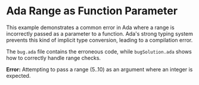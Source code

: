 # Ada Range as Function Parameter

This example demonstrates a common error in Ada where a range is incorrectly passed as a parameter to a function.  Ada's strong typing system prevents this kind of implicit type conversion, leading to a compilation error.

The `bug.ada` file contains the erroneous code, while `bugSolution.ada` shows how to correctly handle range checks.

**Error:** Attempting to pass a range (5..10) as an argument where an integer is expected.